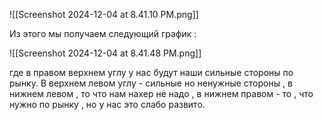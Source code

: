 ![[Screenshot 2024-12-04 at 8.41.10 PM.png]]

Из этого мы получаем следующий график  :

![[Screenshot 2024-12-04 at 8.41.48 PM.png]]

где в правом верхнем углу у нас будут наши сильные стороны по рынку. В верхнем левом углу - сильные но ненужные стороны , в нижнем левом , то что нам нахер не надо , в нижнем правом - то , что нужно по рынку , но у нас это слабо развито. 